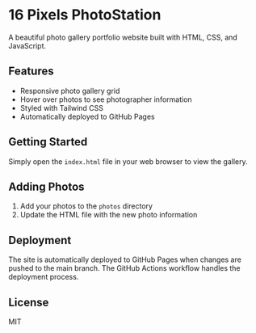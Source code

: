# 16 Pixels PhotoStation

A beautiful photo gallery portfolio website built with HTML, CSS, and JavaScript.

## Features

- Responsive photo gallery grid
- Hover over photos to see photographer information
- Styled with Tailwind CSS
- Automatically deployed to GitHub Pages

## Getting Started

Simply open the `index.html` file in your web browser to view the gallery.

## Adding Photos

1. Add your photos to the `photos` directory
2. Update the HTML file with the new photo information

## Deployment

The site is automatically deployed to GitHub Pages when changes are pushed to the main branch. The GitHub Actions workflow handles the deployment process.

## License

MIT
